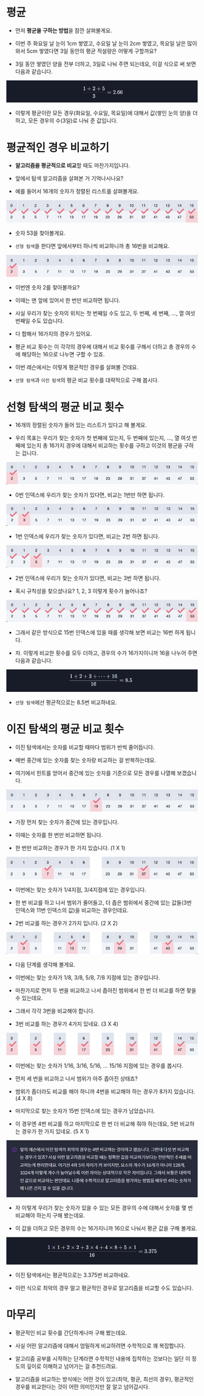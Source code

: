 # 평균

+ 먼저 **평균을 구하는 방법**을 잠깐 살펴볼게요. 

+ 이번 주 화요일 날 눈이 1cm 쌓였고, 수요일 날 눈이 2cm 쌓였고, 목요일 날은 많이 와서 5cm 쌓였다면 3일 동안의 평균 적설량은 어떻게 구할까요? 

+ 3일 동안 쌓였던 양을 전부 더하고, 3일로 나눠 주면 되는데요, 이걸 식으로 써 보면 다음과 같습니다.

![Algorithm_Evaluation1](../../../images/Algorithm_Evaluation/01.jpg)

+ 이렇게 평균이란 모든 경우(화요일, 수요일, 목요일)에 대해서 값(쌓인 눈의 양)을 더하고, 모든 경우의 수(3일)로 나눠 준 값입니다.

# 평균적인 경우 비교하기

+ **알고리즘을 평균적으로 비교**할 때도 마찬가지입니다. 

+ 앞에서 탐색 알고리즘을 살펴본 거 기억나시나요?

+ 예를 들어서 16개의 숫자가 정렬된 리스트를 살펴볼게요.

![Algorithm_Evaluation2](../../../images/Algorithm_Evaluation/02.jpg)

+ 숫자 53을 찾아볼게요. 

+ `선형 탐색`을 한다면 앞에서부터 하나씩 비교하니까 총 16번을 비교해요.

![Algorithm_Evaluation3](../../../images/Algorithm_Evaluation/03.jpg)

+ 이번엔 숫자 2를 찾아볼까요? 

+ 이때는 맨 앞에 있어서 한 번만 비교하면 됩니다.

+ 사실 우리가 찾는 숫자의 위치는 첫 번째일 수도 있고, 두 번째, 세 번째, …, 열 여섯 번째일 수도 있습니다. 

+ 다 합해서 16가지의 경우가 있어요. 

+ 평균 비교 횟수는 이 각각의 경우에 대해서 비교 횟수를 구해서 더하고 총 경우의 수에 해당하는 16으로 나누면 구할 수 있죠.

+ 이번 레슨에서는 이렇게 평균적인 경우를 살펴볼 건데요. 

+ `선형 탐색`과 `이진 탐색`의 평균 비교 횟수를 대략적으로 구해 봅시다.

# 선형 탐색의 평균 비교 횟수

+ 16개의 정렬된 숫자가 들어 있는 리스트가 있다고 해 볼게요. 

+ 우리 목표는 우리가 찾는 숫자가 첫 번째에 있는지, 두 번째에 있는지, …, 열 여섯 번째에 있는지 총 16가지 경우에 대해서 비교하는 횟수를 구하고 이것의 평균을 구하는 겁니다.

![Algorithm_Evaluation4](../../../images/Algorithm_Evaluation/04.jpg)

+ 0번 인덱스에 우리가 찾는 숫자가 있다면, 비교는 1번만 하면 됩니다.

![Algorithm_Evaluation5](../../../images/Algorithm_Evaluation/05.jpg)

+ 1번 인덱스에 우리가 찾는 숫자가 있다면, 비교는 2번 하면 됩니다.

![Algorithm_Evaluation6](../../../images/Algorithm_Evaluation/06.jpg)

+ 2번 인덱스에 우리가 찾는 숫자가 있다면, 비교는 3번 하면 됩니다. 

+ 혹시 규칙성을 찾으셨나요? 1, 2, 3 이렇게 횟수가 늘어나죠?

![Algorithm_Evaluation7](../../../images/Algorithm_Evaluation/07.jpg)

+ 그래서 같은 방식으로 15번 인덱스에 있을 때를 생각해 보면 비교는 16번 하게 됩니다.

+ 자. 이렇게 비교한 횟수를 모두 더하고, 경우의 수가 16가지이니까 16을 나누어 주면 다음과 같습니다.

![Algorithm_Evaluation8](../../../images/Algorithm_Evaluation/08.jpg)

+ `선형 탐색`에선 평균적으로는 8.5번 비교하네요.

# 이진 탐색의 평균 비교 횟수

+ 이진 탐색에서는 숫자를 비교할 때마다 범위가 반씩 줄어듭니다. 

+ 매번 중간에 있는 숫자를 찾는 숫자랑 비교하는 걸 반복하는데요. 

+ 여기에서 힌트를 얻어서 중간에 있는 숫자를 기준으로 모든 경우를 나열해 보겠습니다.

![Algorithm_Evaluation9](../../../images/Algorithm_Evaluation/09.jpg)

+ 가장 먼저 찾는 숫자가 중간에 있는 경우입니다. 

+ 이때는 숫자를 한 번만 비교하면 됩니다. 

+ 한 번만 비교하는 경우가 한 가지 있습니다. (1 X 1)

![Algorithm_Evaluation10](../../../images/Algorithm_Evaluation/10.jpg)

+ 이번에는 찾는 숫자가 1/4지점, 3/4지점에 있는 경우입니다. 

+ 한 번 비교를 하고 나서 범위가 줄어들고, 더 좁은 범위에서 중간에 있는 값들(3번 인덱스와 11번 인덱스의 값)을 비교하는 경우인데요. 

+ 2번 비교를 하는 경우가 2가지 입니다. (2 X 2)

![Algorithm_Evaluation11](../../../images/Algorithm_Evaluation/11.jpg)

+ 다음 단계를 생각해 볼게요. 

+ 이번에는 찾는 숫자가 1/8, 3/8, 5/8, 7/8 지점에 있는 경우입니다. 

+ 마찬가지로 먼저 두 번을 비교하고 나서 좁아진 범위에서 한 번 더 비교를 하면 찾을 수 있는데요. 

+ 그래서 각각 3번을 비교해야 합니다. 

+ 3번 비교를 하는 경우가 4가지 있네요. (3 X 4)

![Algorithm_Evaluation12](../../../images/Algorithm_Evaluation/12.jpg)

+ 이번에는 찾는 숫자가 1/16, 3/16, 5/16, … 15/16 지점에 있는 경우를 봅시다. 

+ 먼저 세 번을 비교하고 나서 범위가 아주 좁아진 상태죠? 

+ 범위가 좁더라도 비교를 해야 하니까 4번을 비교해야 하는 경우가 8가지 있습니다. (4 X 8)

+ 마지막으로 찾는 숫자가 15번 인덱스에 있는 경우가 남았습니다. 

+ 이 경우엔 4번 비교를 하고 마지막으로 한 번 더 비교해 줘야 하는데요, 5번 비교하는 경우가 한 가지 있네요. (5 X 1)

![Algorithm_Evaluation13](../../../images/Algorithm_Evaluation/13.jpg)

+ 자 이렇게 우리가 찾는 숫자가 있을 수 있는 모든 경우의 수에 대해서 숫자를 몇 번 비교해야 하는지 구해 봤는데요. 

+ 이 값을 더하고 모든 경우의 수는 16가지니까 16으로 나눠서 평균 값을 구해 볼게요.

![Algorithm_Evaluation14](../../../images/Algorithm_Evaluation/14.jpg)

+ 이진 탐색에서는 평균적으로는 3.375번 비교하네요. 

+ 이런 식으로 최악의 경우 말고 평균적인 경우로 알고리즘을 비교할 수도 있습니다.

# 마무리

+ 평균적인 비교 횟수를 간단하게나마 구해 봤는데요.

+ 사실 어떤 알고리즘에 대해서 엄밀하게 비교하려면 수학적으로 꽤 복잡합니다. 

+ 알고리즘 공부를 시작하는 단계라면 수학적인 내용에 집착하는 것보다는 일단 이 정도의 깊이로 이해하고 넘어가는 걸 추천드려요. 

+ 알고리즘을 비교하는 방식에는 어떤 것이 있고(최악, 평균, 최선의 경우), 평균적인 경우를 비교한다는 것이 어떤 의미인지만 잘 알고 넘어갑시다.
